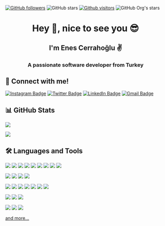 [![GitHub followers](https://img.shields.io/github/followers/enescerrahoglu?style=social)](https://github.com/enescerrahoglu?tab=followers)
![GitHub stars](https://img.shields.io/github/stars/enescerrahoglu?style=social)
[![Github visitors](https://visitor-badge.glitch.me/badge?page_id=enescerrahoglu.visitor-badge)](https://GitHub.com/enescerrahoglu/StrapDown.js/stargazers/)
<img alt="GitHub Org's stars" src="https://camo.githubusercontent.com/a6602d604e6c0f591fadb68ce2a484305bab0f8394f0e9c53c24cdace9a52eb4/68747470733a2f2f696d672e736869656c64732e696f2f6769746875622f73746172732f6b617263616e3f636f6c6f723d726564266c6162656c3d7374617273266c6f676f3d676974687562267374796c653d666f722d7468652d6261646765" data-canonical-src="https://img.shields.io/github/stars/enescerrahoglu?color=blue&amp;label=stars&amp;logo=github&amp;style=for-the-badge" style="max-width:100%;">
<h1 align="center">Hey 👋, nice to see you 😎</h1>
<h2 align="center">I'm Enes Cerrahoğlu ✌</h2>
<h3 align="center">A passionate software developer from Turkey</h3>

## 🤙 Connect with me!
[![Instagram Badge](https://img.shields.io/badge/Instagram-E4405F?style=for-the-badge&logo=instagram&logoColor=white)](https://instagram.com/enescerr)
[![Twitter Badge](https://img.shields.io/badge/Twitter-1DA1F2?style=for-the-badge&logo=twitter&logoColor=white)](https://twitter.com/enescerr)
[![LinkedIn Badge](https://img.shields.io/badge/LinkedIn-0077B5?style=for-the-badge&logo=linkedin&logoColor=white)](https://www.linkedin.com/in/enescerrahoglu/)
[![Gmail Badge](https://img.shields.io/badge/Gmail-D14836?style=for-the-badge&logo=gmail&logoColor=white)](mailto:enescerrahoglu1@gmail.com)
<!-- ![Visitors](https://visitor-badge.glitch.me/badge?page_id=page.id) -->

## 📊 GitHub Stats
<p align="center">
  <p>
    <img src="https://github-readme-stats.vercel.app/api?username=enescerrahoglu&count_private=true&show_icons=true&theme=tokyonight">
  </p>
  <p>
  <img src="https://github-readme-stats.vercel.app/api/top-langs/?username=enescerrahoglu&hide=python&layout=compact&show_icons=true&theme=tokyonight">
  </p>
</p>

## 🛠 Languages and Tools
<img src="https://img.shields.io/badge/Python-14354C?style=for-the-badge&logo=python&logoColor=white"></img>
<img src="https://img.shields.io/badge/C%23-239120?style=for-the-badge&logo=c-sharp&logoColor=white"></img>
<img src="https://img.shields.io/badge/Java-ED8B00?style=for-the-badge&logo=java&logoColor=white"></img>
<img src="https://img.shields.io/badge/C-00599C?style=for-the-badge&logo=c&logoColor=white"></img>
<img src="https://img.shields.io/badge/C%2B%2B-00599C?style=for-the-badge&logo=c%2B%2B&logoColor=white"></img>
<img src="https://img.shields.io/badge/HTML5-E34F26?style=for-the-badge&logo=html5&logoColor=white"></img>
<img src="https://img.shields.io/badge/CSS3-1572B6?style=for-the-badge&logo=css3&logoColor=white"></img>
<img src="https://img.shields.io/badge/JavaScript-F7DF1E?style=for-the-badge&logo=javascript&logoColor=black"></img>
<img src="https://img.shields.io/badge/TypeScript-007ACC?style=for-the-badge&logo=typescript&logoColor=white"></img>

<img src="https://img.shields.io/badge/Microsoft%20SQL%20Sever-CC2927?style=for-the-badge&logo=microsoft%20sql%20server&logoColor=white"></img>
<img src="https://img.shields.io/badge/PostgreSQL-316192?style=for-the-badge&logo=postgresql&logoColor=white"></img>
<img src="https://img.shields.io/badge/MySQL-00000F?style=for-the-badge&logo=mysql&logoColor=white"></img>
<img src="https://img.shields.io/badge/MariaDB-003545?style=for-the-badge&logo=mariadb&logoColor=white"></img>

<img src="https://img.shields.io/badge/.NET-5C2D91?style=for-the-badge&logo=.net&logoColor=white"></img>
<img src="https://img.shields.io/badge/Angular-DD0031?style=for-the-badge&logo=angular&logoColor=white"></img>
<img src="https://img.shields.io/badge/React-20232A?style=for-the-badge&logo=react&logoColor=61DAFB"></img>
<img src="https://img.shields.io/badge/Node.js-43853D?style=for-the-badge&logo=node.js&logoColor=white"></img>
<img src="https://img.shields.io/badge/Bootstrap-563D7C?style=for-the-badge&logo=bootstrap&logoColor=white"></img>
<img src="https://img.shields.io/badge/OpenCV-27338e?style=for-the-badge&logo=OpenCV&logoColor=white"></img>
<img src="https://img.shields.io/badge/Selenium-43B02A?style=for-the-badge&logo=Selenium&logoColor=white"></img>

<img src="https://img.shields.io/badge/Windows-0078D6?style=for-the-badge&logo=windows&logoColor=white"></img>
<img src="https://img.shields.io/badge/Android-3DDC84?style=for-the-badge&logo=android&logoColor=white"></img>
<img src="https://img.shields.io/badge/iOS-000000?style=for-the-badge&logo=ios&logoColor=white"></img>

<img src="https://img.shields.io/badge/Visual_Studio_2019-5C2D91?style=for-the-badge&logo=visual%20studio&logoColor=white"></img>
<img src="https://img.shields.io/badge/Visual_Studio_Code-0078D4?style=for-the-badge&logo=visual%20studio%20code&logoColor=white"></img>
<img src="https://img.shields.io/badge/Eclipse-2C2255?style=for-the-badge&logo=eclipse&logoColor=white"></img>

<a href="https://instagram.com/enescerr" target="_blank">and more...</a>
